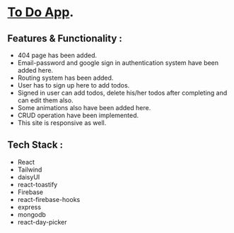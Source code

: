 # [To Do App](https://to-do-app-f21be.web.app/).

## Features & Functionality :
* 404 page has been added.
* Email-password and google sign in authentication system have been added here.
* Routing system has been added.
* User has to sign up here to add todos.
* Signed in user can add todos, delete his/her todos after completing and can edit them also.
* Some animations also have been added here.
* CRUD operation have been implemented.
* This site is responsive as well.

## Tech Stack :
* React
* Tailwind
* daisyUI
* react-toastify
* Firebase
* react-firebase-hooks
* express
* mongodb
* react-day-picker

